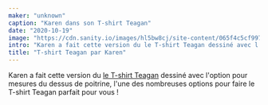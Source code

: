 ```yaml
---
maker: "unknown"
caption: "Karen dans son T-shirt Teagan"
date: "2020-10-19"
image: "https://cdn.sanity.io/images/hl5bw8cj/site-content/065f4c5cf9977fa2a24938964fb1e700a2dd1ea2-2048x2048.jpg"
intro: "Karen a fait cette version du le T-shirt Teagan dessiné avec l'option pour mesures du dessus de poitrine, l'une des nombreuses options pour faire le T-shirt Teagan parfait pour vous !"
title: "T-shirt Teagan par Karen"
---
```



Karen a fait cette version du [le T-shirt Teagan](/designs/teagan/) dessiné avec l'option pour mesures du dessus de poitrine, l'une des nombreuses options pour faire le T-shirt Teagan parfait pour vous !

